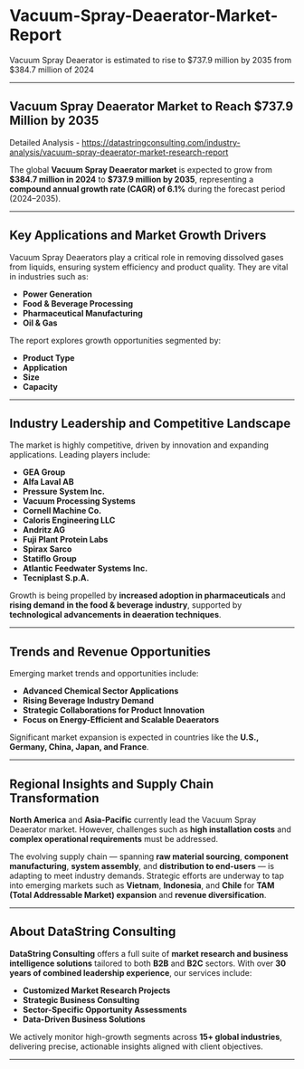 # Vacuum-Spray-Deaerator-Market-Report

Vacuum Spray Deaerator is estimated to rise to $737.9 million by 2035 from $384.7 million of 2024

---

## **Vacuum Spray Deaerator Market to Reach \$737.9 Million by 2035**

Detailed Analysis - https://datastringconsulting.com/industry-analysis/vacuum-spray-deaerator-market-research-report

The global **Vacuum Spray Deaerator market** is expected to grow from **\$384.7 million in 2024** to **\$737.9 million by 2035**, representing a **compound annual growth rate (CAGR) of 6.1%** during the forecast period (2024–2035).

---

## **Key Applications and Market Growth Drivers**

Vacuum Spray Deaerators play a critical role in removing dissolved gases from liquids, ensuring system efficiency and product quality. They are vital in industries such as:

* **Power Generation**
* **Food & Beverage Processing**
* **Pharmaceutical Manufacturing**
* **Oil & Gas**

The report explores growth opportunities segmented by:

* **Product Type**
* **Application**
* **Size**
* **Capacity**

---

## **Industry Leadership and Competitive Landscape**

The market is highly competitive, driven by innovation and expanding applications. Leading players include:

* **GEA Group**
* **Alfa Laval AB**
* **Pressure System Inc.**
* **Vacuum Processing Systems**
* **Cornell Machine Co.**
* **Caloris Engineering LLC**
* **Andritz AG**
* **Fuji Plant Protein Labs**
* **Spirax Sarco**
* **Statiflo Group**
* **Atlantic Feedwater Systems Inc.**
* **Tecniplast S.p.A.**

Growth is being propelled by **increased adoption in pharmaceuticals** and **rising demand in the food & beverage industry**, supported by **technological advancements in deaeration techniques**.

---

## **Trends and Revenue Opportunities**

Emerging market trends and opportunities include:

* **Advanced Chemical Sector Applications**
* **Rising Beverage Industry Demand**
* **Strategic Collaborations for Product Innovation**
* **Focus on Energy-Efficient and Scalable Deaerators**

Significant market expansion is expected in countries like the **U.S., Germany, China, Japan, and France**.

---

## **Regional Insights and Supply Chain Transformation**

**North America** and **Asia-Pacific** currently lead the Vacuum Spray Deaerator market. However, challenges such as **high installation costs** and **complex operational requirements** must be addressed.

The evolving supply chain — spanning **raw material sourcing**, **component manufacturing**, **system assembly**, and **distribution to end-users** — is adapting to meet industry demands. Strategic efforts are underway to tap into emerging markets such as **Vietnam**, **Indonesia**, and **Chile** for **TAM (Total Addressable Market) expansion** and **revenue diversification**.

---

## **About DataString Consulting**

**DataString Consulting** offers a full suite of **market research and business intelligence solutions** tailored to both **B2B** and **B2C** sectors. With over **30 years of combined leadership experience**, our services include:

* **Customized Market Research Projects**
* **Strategic Business Consulting**
* **Sector-Specific Opportunity Assessments**
* **Data-Driven Business Solutions**

We actively monitor high-growth segments across **15+ global industries**, delivering precise, actionable insights aligned with client objectives.

---
